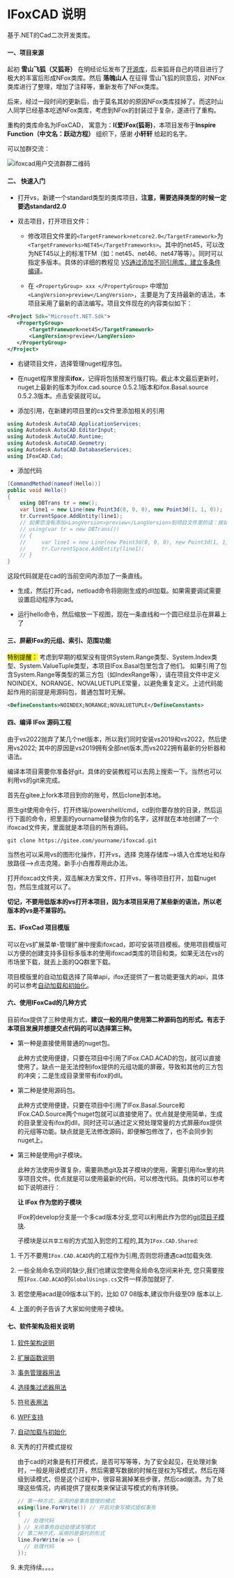 # IFoxCAD 说明

基于.NET的Cad二次开发类库。

#### 一、项目来源

起初 **雪山飞狐（又狐哥）** 在明经论坛发布了[开源库](http://bbs.mjtd.com/thread-75701-1-1.html)，后来狐哥自己的项目进行了极大的丰富后形成NFox类库。然后 **落魄山人** 在征得 雪山飞狐的同意后，对NFox类库进行了整理，增加了注释等，重新发布了NFox类库。

后来，经过一段时间的更新后，由于莫名其妙的原因NFox类库挂掉了。而这时山人同学已经基本吃透NFox类库，考虑到NFox的封装过于复杂，遂进行了重构。

重构的类库命名为IFoxCAD， 寓意为：**I(爱)Fox(狐哥)**，本项目发布于**Inspire Function（中文名：跃动方程）** 组织下，感谢 **小轩轩** 给起的名字。

可以加群交流：

![ifoxcad用户交流群群二维码](./docs/png/ifoxcad用户交流群群二维码.png)

#### 二、 快速入门

- 打开vs，新建一个standard类型的类库项目，**注意，需要选择类型的时候一定要选standard2.0** 

- 双击项目，打开项目文件：
  
  - 修改项目文件里的`<TargetFramework>netcore2.0</TargetFramework>`为`<TargetFrameworks>NET45</TargetFrameworks>`。其中的net45，可以改为NET45以上的标准TFM（如：net45、net46、net47等等）。同时可以指定多版本。具体的详细的教程见 [VS通过添加不同引用库，建立多条件编译](https://www.yuque.com/vicwjb/zqpcd0/ufbwyl)。
  
  - 在 `<PropertyGroup> xxx </PropertyGroup>` 中增加 `<LangVersion>preview</LangVersion>`，主要是为了支持最新的语法，本项目采用了最新的语法编写。项目文件现在的内容类似如下：

```xml
<Project Sdk="Microsoft.NET.Sdk">
   <PropertyGroup>
       <TargetFramework>net45</TargetFramework>
       <LangVersion>preview</LangVersion>
   </PropertyGroup>
</Project>
```

- 右键项目文件，选择管理nuget程序包。

- 在nuget程序里搜索**ifox**，记得将包括预发行版打钩。截止本文最后更新时，nuget上最新的版本为ifox.cad.source 0.5.2.1版本和ifox.Basal.source 0.5.2.3版本。点击安装就可以。

- 添加引用，在新建的项目里的cs文件里添加相关的引用

```csharp
using Autodesk.AutoCAD.ApplicationServices;
using Autodesk.AutoCAD.EditorInput;
using Autodesk.AutoCAD.Runtime;
using Autodesk.AutoCAD.Geometry;
using Autodesk.AutoCAD.DatabaseServices;
using IFoxCAD.Cad;
```

- 添加代码

```csharp
[CommandMethod(nameof(Hello))]
public void Hello()
{
    using DBTrans tr = new();
    var line1 = new Line(new Point3d(0, 0, 0), new Point3d(1, 1, 0));
    tr.CurrentSpace.AddEntity(line1);
    // 如果您没有添加<LangVersion>preview</LangVersion>到项目文件里的话：按如下旧语法：
    // using(var tr = new DBTrans())
    // {
    //     var line1 = new Line(new Point3d(0, 0, 0), new Point3d(1, 1, 0));
    //     tr.CurrentSpace.AddEntity(line1);
    // }
}
```

这段代码就是在cad的当前空间内添加了一条直线。

- 生成，然后打开cad，netload命令将刚刚生成的dll加载。如果需要调试需要设置启动程序为cad。

- 运行hello命令，然后缩放一下视图，现在一条直线和一个圆已经显示在屏幕上了

#### 三、屏蔽IFox的元组、索引、范围功能

<mark>特别提醒：</mark> 考虑到早期的框架没有提供System.Range类型、System.Index类型、System.ValueTuple类型，本项目IFox.Basal包里包含了他们。 如果引用了包含System.Range等类型的第三方包（如IndexRange等），请在项目文件中定义NOINDEX、NORANGE、NOVALUETUPLE常量，以避免重复定义。上述代码能起作用的前提是用源码包，普通包暂时无解。

```xml
<DefineConstants>NOINDEX;NORANGE;NOVALUETUPLE</DefineConstants>
```

#### 四、编译 IFox 源码工程

由于vs2022抛弃了某几个net版本，所以我们同时安装vs2019和vs2022，然后使用vs2022;
其中的原因是vs2019拥有全部net版本,而vs2022拥有最新的分析器和语法。

编译本项目需要你准备好git，具体的安装教程可以去网上搜索一下。当然也可以利用vs的git来完成。

首先在gitee上fork本项目到你的账号，然后clone到本地。

原生git使用命令行，打开终端/powershell/cmd，cd到你要存放的目录，然后运行下面的命令，把里面的yourname替换为你的名字，这样就在本地创建了一个ifoxcad文件夹，里面就是本项目的所有源码。

```
git clone https://gitee.com/yourname/ifoxcad.git
```

当然也可以采用vs的图形化操作，打开vs，选择 克隆存储库-->填入仓库地址和存放路径-->点击克隆。新手小白推荐用此办法。

打开ifoxcad文件夹，双击解决方案文件，打开vs，等待项目打开，加载nuget包，然后生成就可以了。

**切记，不要用低版本的vs打开本项目，因为本项目采用了某些新的语法，所以老版本的vs是不兼容的。**

#### 五、IFoxCad 项目模版

可以在vs扩展菜单-管理扩展中搜索ifoxcad，即可安装项目模板。使用项目模版可以方便的创建支持多目标多版本的使用ifoxcad类库的项目和类。如果无法在vs的市场里下载，就去上面的QQ群里下载。

项目模版里的自动加载选择了简单api，ifox还提供了一套功能更强大的api，具体的可以参考[自动加载和初始化](/docs/autoreg.md)。

#### 六、使用IFoxCad的几种方式

目前ifox提供了三种使用方式，**建议一般的用户使用第二种源码包的形式。有志于本项目发展并想提交点代码的可以选择第三种。**

- 第一种是直接使用普通的nuget包。
  
  此种方式使用便捷，只要在项目中引用了IFox.CAD.ACAD的包，就可以直接使用了。缺点一是无法控制ifox提供的元组功能的屏蔽，导致和其他的三方包的冲突；二是生成目录里带有ifox的dll。

- 第二种是使用源码包。
  
  此种方式使用便捷，只要在项目中引用了IFox.Basal.Source和IFox.CAD.Source两个nuget包就可以直接使用了。优点就是使用简单，生成的目录里没有ifox的dll，同时还可以通过定义预处理常量的方式屏蔽ifox提供的元组等功能。缺点就是无法修改源码，即便解包修改了，也不会同步到nuget上。

- 第三种是使用git子模块。
  
  此种方法使用步骤复杂，需要熟悉git及其子模块的使用，需要引用ifox里的共享项目文件。优点就是可以使用最新的代码，可以修改代码。具体的可以参考如下说明进行：
  
  **让 IFox 作为您的子模块**
  
  IFox的develop分支是一个多cad版本分支,您可以利用此作为您的[git项目子模块](https://www.cnblogs.com/JJBox/p/13876501.html#_label13).
  
  子模块是以`共享工程`的方式加入到您的工程的,其为`IFox.CAD.Shared`:
1. 千万不要用`IFox.CAD.ACAD`内的工程作为引用,否则您将遭遇cad加载失效.

2. 一些全局命名空间的缺少,我们也建议您使用全局命名空间来补充,
   您只需要按照`IFox.CAD.ACAD`的`GlobalUsings.cs`文件一样添加就好了.

3. 若您使用acad是09版本以下的，比如 07 08版本,建议你升级至09 版本以上.

4. 上面的例子告诉了大家如何使用子模块。

#### 七、软件架构及相关说明

1. [软件架构说明](/docs/关于IFoxCAD的架构说明.md)

2. [扩展函数说明](/docs/关于扩展函数的说明.md)

3. [事务管理器用法](/docs/DBTrans.md)

4. [选择集过滤器用法](/docs/SelectionFilter.md)

5. [符号表用法](/docs/SymbolTable.md)

6. [WPF支持](/docs/WPF.md)

7. [自动加载与初始化](/docs/autoreg.md)

8. 天秀的打开模式提权
   
   由于cad的对象是有打开模式，是否可写等等，为了安全起见，在处理对象时，一般是用读模式打开，然后需要写数据的时候在提权为写模式，然后在降级到读模式，但是这个过程中，很容易漏掉某些步骤，然后cad崩溃。为了处理这些情况，内裤提供了提权类来保证读写模式的有序转换。
   
   ```csharp
   // 第一种方式，采用的是事务管理的模式
   using(line.ForWrite()) // 开启对象写模式提权事务
   {
     // 处理代码
   } // 关闭事务自动处理读写模式
   // 第二种方式，采用的是委托的形式
   line.ForWrite(e => {
     // 处理代码
   });
   ```

9. 未完待续。。。。
